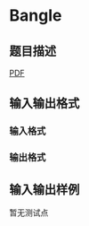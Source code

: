 # Bangle

## 题目描述

[problemUrl]: https://uva.onlinejudge.org/index.php?option=com_onlinejudge&Itemid=8&category=247&page=show_problem&problem=3820

[PDF](https://uva.onlinejudge.org/external/12/p1271.pdf)

## 输入输出格式

### 输入格式

### 输出格式

## 输入输出样例

暂无测试点

